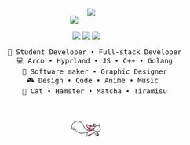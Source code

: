 <div align="center">

<img src="https://readme-typing-svg.demolab.com?font=Inconsolata&weight=500&size=50&duration=4000&pause=300&color=A7A459&center=true&vCenter=true&multiline=true&repeat=false&random=false&width=1300&height=140&lines=Hewwo+hii!!;I'm+Zethsu%2C+a+self+taught+student+developer!+%E2%9C%A9" width="70%" />
<img style="margin: 15px;" width="40%" align="bottom" src="https://lanyard-profile-readme.vercel.app/api/1226223193292017745?theme=dark&bg=150c1c&animated=true&hideDiscrim=true&borderRadius=10px&idleMessage=Probably%20doing%20something%20else..." />

[![](https://img.shields.io/badge/discord-0a66c2)](https://discord.com/users/1226223193292017745)
[![](https://img.shields.io/badge/website-6364ff)](https://zethsu.foo.ng)
[![](https://img.shields.io/badge/reddit-cf3d11)](https://www.reddit.com/user/zthsu/)

<pre>
    💼 Student Developer • Full-stack Developer
    💻 Arco • Hyprland • JS • C++ • Golang
    📖 Software maker • Graphic Designer
    🎮 Design • Code • Anime • Music 
    🐾 Cat • Hamster • Matcha • Tiramisu
</pre>
<br><br>
<img src="kyubey.gif" height="40" />
</div>